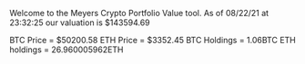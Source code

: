 Welcome to the Meyers Crypto Portfolio Value tool. 
As of 08/22/21 at 23:32:25 our valuation is $143594.69 

BTC Price = $50200.58
 ETH Price = $3352.45
BTC Holdings = 1.06BTC
 ETH holdings = 26.960005962ETH 
